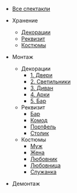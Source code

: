 * [Все спектакли](/)

* Хранение
  * [Декорации](perfomances/bestoloch/hranenie/dekoracii.md)
  * [Реквизит](perfomances/bestoloch/hranenie/rekvizit.md)
  * [Костюмы](perfomances/bestoloch/hraneniе/kostumi.md)
  
* Монтаж
  * Декорации
    * [1. Двери](perfomances/bestoloch/montaj/dekoracii/dveri.md)
	* [2. Светильники](perfomances/bestoloch/montaj/dekoracii/svetilniki.md)
	* [3. Диван](perfomances/bestoloch/montaj/dekoracii/divan.md)
	* [4. Арки](perfomances/bestoloch/montaj/dekoracii/arki.md)
	* [5. Бар](perfomances/bestoloch/montaj/dekoracii/bar.md)
  * Реквизит
    * [Бар](perfomances/bestoloch/montaj/rekvizit/bar.md)
	* [Комод](perfomances/bestoloch/montaj/rekvizit/komod.md)
	* [Портфель](perfomances/bestoloch/montaj/rekvizit/portfel.md)
	* [Столик](perfomances/bestoloch/montaj/rekvizit/stolik.md)
  * Костюмы
    * [Муж](perfomances/bestoloch/montaj/kostumi/muj.md)
	* [Жена](perfomances/bestoloch/montaj/kostumi/muj.md)
	* [Любовник](perfomances/bestoloch/montaj/kostumi/lubovnik.md)
	* [Любовница](perfomances/bestoloch/montaj/kostumi/lubovnica.md)
	* [Служанка](perfomances/bestoloch/montaj/kostumi/slujanka.md)

* Демонтаж